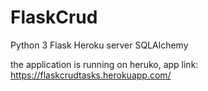 # FlaskCrud
Python 3 
Flask
Heroku server
SQLAlchemy

the application is running on heruko, app link: https://flaskcrudtasks.herokuapp.com/
